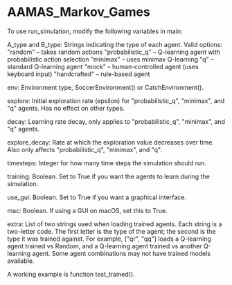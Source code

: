 # AAMAS_Markov_Games

To use run_simulation, modify the following variables in main:

A_type and B_type:
Strings indicating the type of each agent. Valid options:
"random" – takes random actions
"probabilistic_q" – Q-learning agent with probabilistic action selection
"minimax" – uses minimax Q-learning
"q" – standard Q-learning agent
"mock" – human-controlled agent (uses keyboard input)
"handcrafted" – rule-based agent

env:
Environment type, SoccerEnvironment() or CatchEnvironment().

explore:
Initial exploration rate (epsilon) for "probabilistic_q", "minimax", and "q" agents.
Has no effect on other types.

decay:
Learning rate decay, only applies to "probabilistic_q", "minimax", and "q" agents.

explore_decay:
Rate at which the exploration value decreases over time.
Also only affects "probabilistic_q", "minimax", and "q".

timesteps:
Integer for how many time steps the simulation should run.

training:
Boolean. Set to True if you want the agents to learn during the simulation.

use_gui:
Boolean. Set to True if you want a graphical interface.

mac:
Boolean. If using a GUI on macOS, set this to True.

extra:
List of two strings used when loading trained agents. Each string is a two-letter code.
The first letter is the type of the agent; the second is the type it was trained against.
For example, ["qr", "qq"] loads a Q-learning agent trained vs Random, and a Q-learning agent trained vs another Q-learning agent.
Some agent combinations may not have trained models available.

A working example is function test_trained().